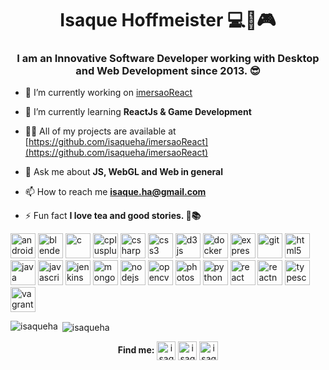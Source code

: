 <h1 align="center">Isaque Hoffmeister 💻🎲🎮</h1>
<h3 align="center">I am an Innovative Software Developer working with Desktop and Web Development since 2013. 😎</h3>

- 🔭 I’m currently working on [imersaoReact](https://github.com/isaqueha/imersaoReact)

- 🌱 I’m currently learning **ReactJs & Game Development**

- 👨‍💻 All of my projects are available at [https://github.com/isaqueha/imersaoReact](https://github.com/isaqueha/imersaoReact)

- 💬 Ask me about **JS, WebGL and Web in general**

- 📫 How to reach me **isaque.ha@gmail.com**

- ⚡ Fun fact **I love tea and good stories. 🍵📚**

<p align="left"><img src="https://devicons.github.io/devicon/devicon.git/icons/android/android-original-wordmark.svg" alt="android" width="40" height="40"/> <img src="https://download.blender.org/branding/community/blender_community_badge_white.svg" alt="blender" width="40" height="40"/> <img src="https://devicons.github.io/devicon/devicon.git/icons/c/c-original.svg" alt="c" width="40" height="40"/> <img src="https://devicons.github.io/devicon/devicon.git/icons/cplusplus/cplusplus-original.svg" alt="cplusplus" width="40" height="40"/> <img src="https://devicons.github.io/devicon/devicon.git/icons/csharp/csharp-original.svg" alt="csharp" width="40" height="40"/> <img src="https://devicons.github.io/devicon/devicon.git/icons/css3/css3-original-wordmark.svg" alt="css3" width="40" height="40"/> <img src="https://devicons.github.io/devicon/devicon.git/icons/d3js/d3js-original.svg" alt="d3js" width="40" height="40"/> <img src="https://devicons.github.io/devicon/devicon.git/icons/docker/docker-original-wordmark.svg" alt="docker" width="40" height="40"/> <img src="https://devicons.github.io/devicon/devicon.git/icons/express/express-original-wordmark.svg" alt="express" width="40" height="40"/> <img src="https://www.vectorlogo.zone/logos/git-scm/git-scm-icon.svg" alt="git" width="40" height="40"/> <img src="https://devicons.github.io/devicon/devicon.git/icons/html5/html5-original-wordmark.svg" alt="html5" width="40" height="40"/> <img src="https://devicons.github.io/devicon/devicon.git/icons/java/java-original-wordmark.svg" alt="java" width="40" height="40"/> <img src="https://devicons.github.io/devicon/devicon.git/icons/javascript/javascript-original.svg" alt="javascript" width="40" height="40"/> <img src="https://www.vectorlogo.zone/logos/jenkins/jenkins-icon.svg" alt="jenkins" width="40" height="40"/> <img src="https://devicons.github.io/devicon/devicon.git/icons/mongodb/mongodb-original-wordmark.svg" alt="mongodb" width="40" height="40"/> <img src="https://devicons.github.io/devicon/devicon.git/icons/nodejs/nodejs-original-wordmark.svg" alt="nodejs" width="40" height="40"/> <img src="https://www.vectorlogo.zone/logos/opencv/opencv-icon.svg" alt="opencv" width="40" height="40"/> <img src="https://devicons.github.io/devicon/devicon.git/icons/photoshop/photoshop-plain.svg" alt="photoshop" width="40" height="40"/> <img src="https://devicons.github.io/devicon/devicon.git/icons/python/python-original.svg" alt="python" width="40" height="40"/> <img src="https://devicons.github.io/devicon/devicon.git/icons/react/react-original-wordmark.svg" alt="react" width="40" height="40"/> <img src="https://reactnative.dev/img/header_logo.svg" alt="reactnative" width="40" height="40"/> <img src="https://devicons.github.io/devicon/devicon.git/icons/typescript/typescript-original.svg" alt="typescript" width="40" height="40"/> <img src="https://www.vectorlogo.zone/logos/vagrantup/vagrantup-icon.svg" alt="vagrant" width="40" height="40"/></p><p><img align="left" src="https://github-readme-stats.vercel.app/api/top-langs/?username=isaqueha&layout=compact&hide=html" alt="isaqueha" /></p>

<p>&nbsp;<img align="center" src="https://github-readme-stats.vercel.app/api?username=isaqueha&show_icons=true" alt="isaqueha" /></p>

<p align="center">
  <b>Find me:</b>
<a href="https://linkedin.com/in/isaqueha" target="blank"><img align="center" src="https://cdn.jsdelivr.net/npm/simple-icons@3.0.1/icons/linkedin.svg" alt="isaqueha" height="30" width="30" /></a>
<a href="https://stackoverflow.com/users/isaque-hofmeister-de-azevedo" target="blank"><img align="center" src="https://cdn.jsdelivr.net/npm/simple-icons@3.0.1/icons/stackoverflow.svg" alt="isaque-hofmeister-de-azevedo" height="30" width="30" /></a>
<a href="https://instagram.com/isaqueha" target="blank"><img align="center" src="https://cdn.jsdelivr.net/npm/simple-icons@3.0.1/icons/instagram.svg" alt="isaqueha" height="30" width="30" /></a>
</p>

<!--
**isaqueha/isaqueha** is a ✨ _special_ ✨ repository because its `README.md` (this file) appears on your GitHub profile.

Here are some ideas to get you started:

- 🔭 I’m currently working on ...
- 🌱 I’m currently learning ...
- 👯 I’m looking to collaborate on ...
- 🤔 I’m looking for help with ...
- 💬 Ask me about ...
- 📫 How to reach me: ...
- 😄 Pronouns: ...
- ⚡ Fun fact: ...

[![Linkedin Badge](https://img.shields.io/badge/-LinkedIn-blue?logo=Linkedin&logoColor=white&link=https://www.linkedin.com/in/isaqueha)](https://www.linkedin.com/in/isaqueha)
[![Youtube Badge](https://img.shields.io/badge/-Youtube-FF0000?labelColor=FF0000&logo=youtube&logoColor=white&link=https://www.youtube.com/channel/UCpxTl8yzaaNsjhxnmEfkhJQ)](https://www.youtube.com/channel/UCpxTl8yzaaNsjhxnmEfkhJQ)
[![Resume](https://img.shields.io/badge/-Resume-Orange)](https://drive.google.com/file/d/1HSsNA-ibOHdsI6ej3EN5f97AQO03w7ai/view?usp=sharing)

-->
